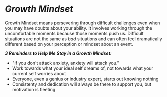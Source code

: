 # *Growth Mindset*

Growth Mindset means persevering through difficult challenges even when you may have doubts about your ability. It involves working through the uncomfortable moments because those moments push us. Difficult situations are not the same as *bad* situations and can often feel dramatically different based on your perception or mindset about an event.

***3 Reminders to Help Me Stay in a Growth Mindset:***

- "If you don't attack anxiety, anxiety will attack you."
- Work towards what your ideal self dreams of, not towards what your current self worries about
- Everyone, even a genius or industry expert, starts out knowing nothing
- Consistenty and dedication will always be there to support you, but motivation is fleeting
